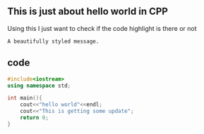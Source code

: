 ## This is just about hello world in CPP
Using this I just want to check if the code highlight is there or not

```admonish info
A beautifully styled message.
```
## code
```cpp
#include<iostream>
using namespace std;

int main(){
    cout<<"hello world"<<endl;
    cout<<"This is getting some update";
    return 0;
}

```